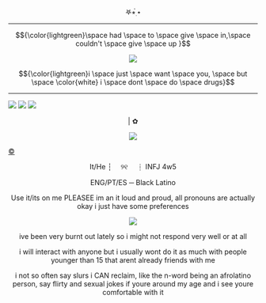 

<p align="center">   
𖤐⭒๋࣭ ⭑
 
---
$${\color{lightgreen}\space had \space to \space give \space in,\space couldn't \space give \space up }$$
<p align="center">
<img src="https://files.catbox.moe/v0390h.png" /></p>

$${\color{lightgreen}i \space just \space want \space you, \space but \space \color{white} i  \space dont \space do \space drugs}$$

---

  [![](https://files.catbox.moe/7vnhjy.png)](https://astral.atabook.org/) [![](https://files.catbox.moe/2kbhsq.png)](https://kuromesh.straw.page/) [![](https://files.catbox.moe/yf46q0.png)](https://sntry.cc/shadowdog)



<p align="center">
|
   ✿
<p align="center">
<img src="https://file.garden/Zd4zBrmXyXjgTATs/Tumblr_l_223500493412760.gif" /></p>

 [©](https://www.tumblr.com/roseatedesire/763341881186926592/18trip-wardens-stamps-likerb-credit-if?source=share)
<p align="center">
It/He  ┆  ୨୧  ┆ INFJ 4w5
 <p align="center">
  ENG/PT/ES ─  Black Latino 
<p align="center"> 
Use it/its on me PLEASEE im an it loud and proud, all pronouns are actually okay i just have some preferences
<p align="center">
<img src="https://files.catbox.moe/rynhga.webp" /></p>

 <p align="center"> ive been very burnt out lately so i might not respond very well or at all 

 <p align="center">     
 i will interact with anyone but i usually wont do it as much with people younger than 15 that arent already friends with me

 <p align="center">    i not so often say slurs i CAN reclaim, like the n-word being an afrolatino person, say flirty and sexual jokes if youre around my age and i see youre comfortable with it



  



